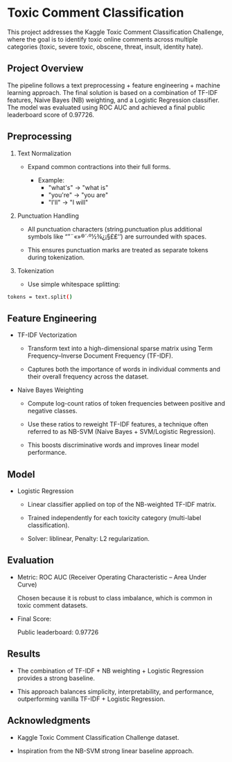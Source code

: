 # Toxic Comment Classification
This project addresses the Kaggle Toxic Comment Classification Challenge, where the goal is to identify toxic online comments across multiple categories (toxic, severe toxic, obscene, threat, insult, identity hate).
## Project Overview
The pipeline follows a text preprocessing + feature engineering + machine learning approach. The final solution is based on a combination of TF-IDF features, Naive Bayes (NB) weighting, and a Logistic Regression classifier. The model was evaluated using ROC AUC and achieved a final public leaderboard score of 0.97726.
## Preprocessing
1. Text Normalization
    - Expand common contractions into their full forms.

        - Example:
            - "what's" → "what is"
            - "you're" → "you are"
            - "I'll" → "I will"

2. Punctuation Handling

    - All punctuation characters (string.punctuation plus additional symbols like “”¨«»®´·º½¾¿¡§£₤‘’) are surrounded with spaces.

    - This ensures punctuation marks are treated as separate tokens during tokenization.

3. Tokenization

    - Use simple whitespace splitting:
```bash
tokens = text.split()
```

## Feature Engineering
- TF-IDF Vectorization

    - Transform text into a high-dimensional sparse matrix using Term Frequency–Inverse Document Frequency (TF-IDF).

    - Captures both the importance of words in individual comments and their overall frequency across the dataset.

- Naive Bayes Weighting

    - Compute log-count ratios of token frequencies between positive and negative classes.

    - Use these ratios to reweight TF-IDF features, a technique often referred to as NB-SVM (Naive Bayes + SVM/Logistic Regression).

    - This boosts discriminative words and improves linear model performance.
## Model

- Logistic Regression

    - Linear classifier applied on top of the NB-weighted TF-IDF matrix.

    - Trained independently for each toxicity category (multi-label classification).

    - Solver: liblinear, Penalty: L2 regularization.
## Evaluation

- Metric: ROC AUC (Receiver Operating Characteristic – Area Under Curve)

    Chosen because it is robust to class imbalance, which is common in toxic comment datasets.

- Final Score:

    Public leaderboard: 0.97726
## Results

- The combination of TF-IDF + NB weighting + Logistic Regression provides a strong baseline.

- This approach balances simplicity, interpretability, and performance, outperforming vanilla TF-IDF + Logistic Regression.
## Acknowledgments

- Kaggle Toxic Comment Classification Challenge dataset.

- Inspiration from the NB-SVM strong linear baseline approach.
